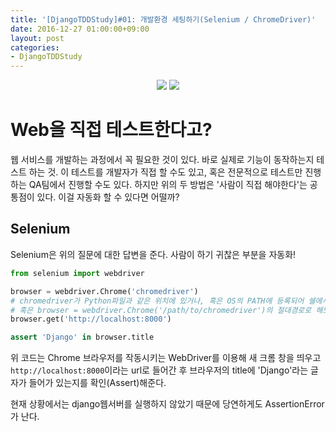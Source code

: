 ```yaml
---
title: '[DjangoTDDStudy]#01: 개발환경 세팅하기(Selenium / ChromeDriver)'
date: 2016-12-27 01:00:00+09:00
layout: post
categories:
- DjangoTDDStudy
---
```


<p align="center">
<img src="http://www.seleniumhq.org/images/big-logo.png" style="max-height:350px;" />
<img src="https://lh4.googleusercontent.com/-gjxoCu8Fu3c/AAAAAAAAAAI/AAAAAAABWTs/rbrvG-G2yDI/s0-c-k-no-ns/photo.jpg" style="max-height:350px;" />
</p>

# Web을 직접 테스트한다고?

웹 서비스를 개발하는 과정에서 꼭 필요한 것이 있다. 바로 실제로 기능이 동작하는지 테스트 하는 것.
이 테스트를 개발자가 직접 할 수도 있고, 혹은 전문적으로 테스트만 진행하는 QA팀에서 진행할 수도 있다.
하지만 위의 두 방법은 '사람이 직접 해야한다'는 공통점이 있다. 이걸 자동화 할 수 있다면 어떨까?

## Selenium

Selenium은 위의 질문에 대한 답변을 준다. 사람이 하기 귀찮은 부분을 자동화!

```py
from selenium import webdriver

browser = webdriver.Chrome('chromedriver')
# chromedriver가 Python파일과 같은 위치에 있거나, 혹은 OS의 PATH에 등록되어 쉘에서 실행 가능한 경우 위와같이 한다.
# 혹은 browser = webdriver.Chrome('/path/to/chromedriver')의 절대경로로 해도 된다.
browser.get('http://localhost:8000')

assert 'Django' in browser.title
```

위 코드는 Chrome 브라우저를 작동시키는 WebDriver를 이용해 새 크롬 창을 띄우고 `http://localhost:8000`이라는 url로 들어간 후 브라우저의 title에 'Django'라는 글자가 들어가 있는지를 확인(Assert)해준다.

현재 상황에서는 django웹서버를 실행하지 않았기 때문에 당연하게도 AssertionError가 난다.

